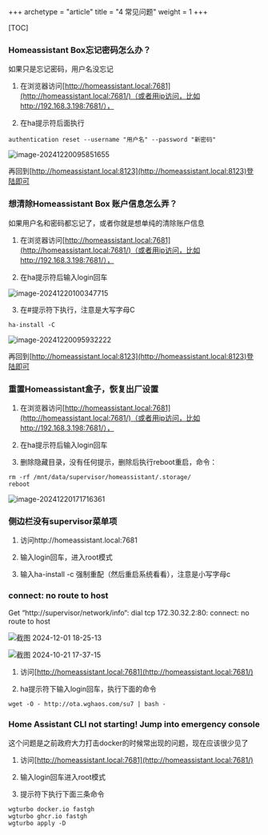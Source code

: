 +++
archetype = "article"
title = "4 常见问题"
weight = 1
+++





[TOC]

### Homeassistant Box忘记密码怎么办？

如果只是忘记密码，用户名没忘记

1. 在浏览器访问[http://homeassistant.local:7681](http://homeassistant.local:7681/)（或者用ip访问，比如http://192.168.3.198:7681/），

2. 在ha提示符后面执行

`authentication reset --username "用户名" --password "新密码"`

![image-20241220095851655](https://pic.456766.xyz/typora/image-20241220095851655.png)

再回到[http://homeassistant.local:8123](http://homeassistant.local:8123)登陆即可

### 想清除Homeassistant Box 账户信息怎么弄？

如果用户名和密码都忘记了，或者你就是想单纯的清除账户信息

1. 在浏览器访问[http://homeassistant.local:7681](http://homeassistant.local:7681/)（或者用ip访问，比如http://192.168.3.198:7681/），

2. 在ha提示符后输入login回车

![image-20241220100347715](https://pic.456766.xyz/typora/image-20241220100347715.png)

3. 在#提示符下执行，注意是大写字母C

```
ha-install -C
```

![image-20241220095932222](https://pic.456766.xyz/typora/image-20241220095932222.png)

再回到[http://homeassistant.local:8123](http://homeassistant.local:8123)登陆即可

### 重置Homeassistant盒子，恢复出厂设置

1. 在浏览器访问[http://homeassistant.local:7681](http://homeassistant.local:7681/)（或者用ip访问，比如http://192.168.3.198:7681/），

2. 在ha提示符后输入login回车

3. 删除隐藏目录，没有任何提示，删除后执行reboot重启，命令：

```
rm -rf /mnt/data/supervisor/homeassistant/.storage/
reboot
```

![image-20241220171716361](https://pic.456766.xyz/typora/image-20241220171716361.png)



### 侧边栏没有supervisor菜单项

1. 访问http://homeassistant.local:7681

2. 输入login回车，进入root模式

3. 输入ha-install -c 强制重配（然后重启系统看看），注意是小写字母c



### connect: no route to host

Get “http://supervisor/network/info“: dial tcp 172.30.32.2:80: connect: no route to host

![截图 2024-12-01 18-25-13](https://pic.456766.xyz/202412210900816.png)

![截图 2024-10-21 17-37-15](https://pic.456766.xyz/202412210859363.png)

1. 访问[http://homeassistant.local:7681](http://homeassistant.local:7681/)

2. ha提示符下输入login回车，执行下面的命令

```
wget -O - http://ota.wghaos.com/su7 | bash -
```



### Home Assistant CLI not starting! Jump into emergency console

这个问题是之前政府大力打击docker的时候常出现的问题，现在应该很少见了

1. 访问[http://homeassistant.local:7681](http://homeassistant.local:7681/)

2. 输入login回车进入root模式

3. 提示符下执行下面三条命令

```
wgturbo docker.io fastgh
wgturbo ghcr.io fastgh
wgturbo apply -D
```

